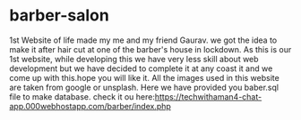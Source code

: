 # barber-salon
1st Website of life made my me and my friend Gaurav. we got the idea to make it after hair cut at one of the barber's house in lockdown. As this is our 1st website, while developing this we have very less skill about web development but we have decided to complete it at any coast it and we come up with this.hope you will like it. All the images used in this website are taken from google or unsplash.
Here we have provided you baber.sql file to make database.
check it ou here:https://techwithaman4-chat-app.000webhostapp.com/barber/index.php

